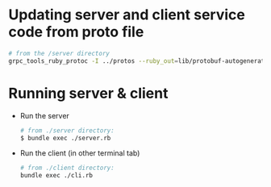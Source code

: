 # Updating server and client service code from proto file

```sh
# from the /server directory
grpc_tools_ruby_protoc -I ../protos --ruby_out=lib/protobuf-autogenerated --grpc_out=lib/protobuf-autogenerated ../protos/tasks.proto
```

# Running server & client

- Run the server

  ```sh
  # from ./server directory:
  $ bundle exec ./server.rb
  ```

- Run the client (in other terminal tab)

  ```sh
  # from ./client directory:
  bundle exec ./cli.rb
  ```
